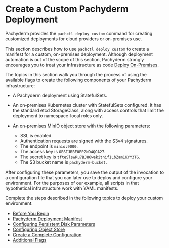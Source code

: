 # Create a Custom Pachyderm Deployment

Pachyderm provides the `pachctl deploy custom` command for
creating customized deployments for cloud providers or on-premises use.

This section describes how to use `pachctl deploy custom`
to create a manifest for a custom, on-premises deployment. Although
deployment automation is out of the scope of this section, Pachyderm
strongly encourages you to treat your infrastructure as code
[Deploy On-Premises](on_premises#infrastructure-as-code).

The topics in this section walk you through the process of using the
available flags to create the following components of your Pachyderm
infrastructure:

- A Pachyderm deployment using StatefulSets.
- An on-premises Kubernetes cluster with StatefulSets configured. It
  has the standard etcd StorageClass, along with access controls that
  limit the deployment to namespace-local roles only.
- An on-premises MinIO object store with the following parameters:

  -   SSL is enabled.
  -   Authentication requests are signed with the S3v4 signatures.
  -   The endpoint is `minio:9000`.
  -   The access key is `OBSIJRBE0PP2NO4QOA27`.
  -   The secret key is
        `tfteSlswRu7BJ86wekitnifILbZam1KYY3TG`.
  -   The S3 bucket name is `pachyderm-bucket`.

After configuring these parameters, you save the output of the
invocation to a configuration file that you can later use to deploy and
configure your environment. For the purposes of our example, all scripts
in that hypothetical infrastructure work with YAML manifests.

Complete the steps described in the following topics to deploy your
custom environment:

* [Before You Begin](deploy_custom_before_you_begin.md)
* [Pachyderm Deployment Manifest](deploy_custom_pachyderm_deployment_manifest.md)
* [Configuring Persistent Disk Parameters](deploy_custom_configuring_persistent_disk_parameters.md)
* [Configuring Object Store](deploy_custom_configuring_object_store.md)
* [Create a Complete Configuration](deploy_custom_complete_example_invocation.md)
* [Additional Flags](deploy_custom_additional_flags.md)
